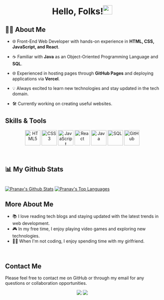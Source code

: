 
<h1 align="center">Hello, Folks!<img src="https://raw.githubusercontent.com/MartinHeinz/MartinHeinz/master/wave.gif" width="30px"></h1>


## 🙋‍♂ About Me
- 🌐 Front-End Web Developer with hands-on experience in **HTML, CSS, JavaScript, and React**.
  
- ☕ Familiar with **Java** as an Object-Oriented Programming Language and **SQL**.
  
- 🌐 Experienced in hosting pages through **GitHub Pages** and deploying applications via **Vercel**.
  
- 💡 Always excited to learn new technologies and stay updated in the tech domain.
  
- 🛠️ Currently working on creating useful websites.


## Skills & Tools

<p align="center">
  <img src="https://cdn-icons-png.flaticon.com/512/732/732212.png" alt="HTML5" width="50" height="50"/>
  <img src="https://cdn-icons-png.flaticon.com/512/732/732190.png" alt="CSS3" width="50" height="50"/>
  <img src="https://cdn-icons-png.flaticon.com/512/5968/5968292.png" alt="JavaScript" width="50" height="50"/>
  <img src="https://cdn-icons-png.flaticon.com/512/1126/1126012.png" alt="React" width="50" height="50"/>
  <img src="https://cdn-icons-png.flaticon.com/512/226/226777.png" alt="Java" width="50" height="50"/>
  <img src="https://cdn-icons-png.flaticon.com/512/2772/2772128.png" alt="SQL" width="50" height="50"/>
  <img src="https://cdn-icons-png.flaticon.com/512/1051/1051326.png" alt="GitHub" width="50" height="50"/>
<!--   <img src="https://cdn.iconscout.com/icon/free/png-256/free-vercel-3521717-2945015.png" alt="Vercel" width="50" height="50"/> -->
</p>
<br/>


## 📊 My Github Stats

  <br/>
    <a href="https://github.com/pranav1321-ops/github-readme-stats"><img alt="Pranav's Github Stats" src="https://github-readme-stats.vercel.app/api?username=pranav1321-ops&show_icons=true&count_private=true&theme=react&hide_border=true&bg_color=0D1117" /></a>
  <a href="https://github.com/pranav1321-ops/github-readme-stats"><img alt="Pranav's Top Languages" src="https://github-readme-stats.vercel.app/api/top-langs/?username=pranav1321-ops&langs_count=8&count_private=true&layout=compact&theme=react&hide_border=true&bg_color=0D1117" /></a>
  <br/>
  
## More About Me
- 📚 I love reading tech blogs and staying updated with the latest trends in web development.
- 🎮 In my free time, I enjoy playing video games and exploring new technologies.
- 👨‍💻 When I'm not coding, I enjoy spending time with my girlfriend. 

<br/>


## Contact Me
Please feel free to contact me on GitHub or through my email for any questions or collaboration opportunities.
<br/>
<p align="center">
<a href = "https://www.linkedin.com/mwlite/in/pranav-bhardwaj-baa616200"><img src="https://img.icons8.com/fluent/48/000000/linkedin.png"/></a>
<a href = "https://www.instagram.com/pranav_bhardwaj1321/"><img src="https://img.icons8.com/fluent/48/000000/instagram-new.png"/></a>
</p>
<br/>
